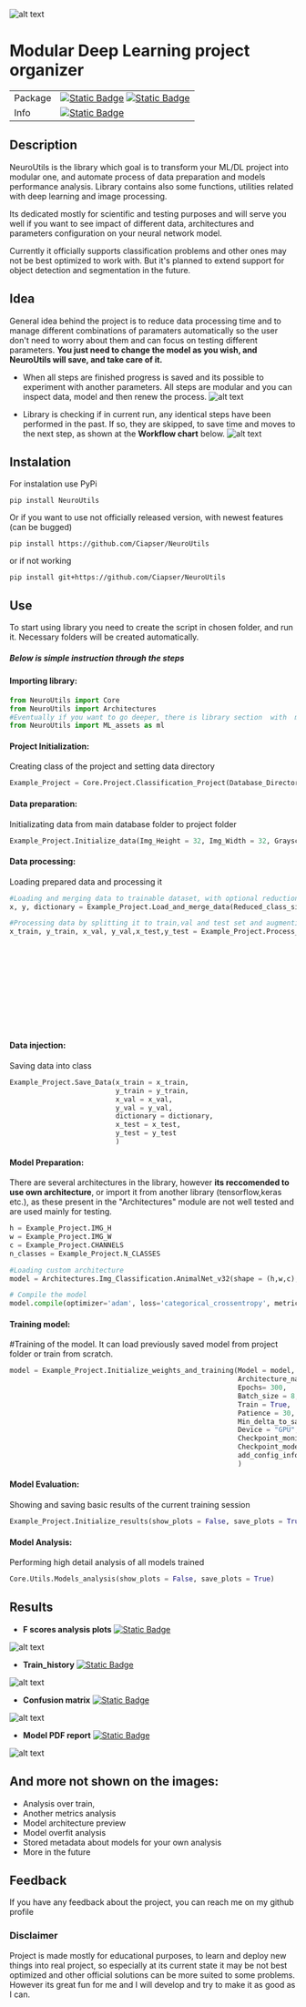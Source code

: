 
![alt text](https://github.com/Ciapser/NeuroUtils/blob/main/ReadMe_files/Logo_with_name.svg?raw=true)
# Modular Deep Learning project organizer





|           |          |
| :-------- | :------- |
| Package   | [![Static Badge](https://img.shields.io/badge/GitHub_Version-0.2.2-purple)](https://github.com/Ciapser/NeuroUtils) [![Static Badge](https://img.shields.io/badge/PyPi%20Version-0.2.1-blue)](https://pypi.org/project/NeuroUtils/)|
| Info      | [![Static Badge](https://img.shields.io/badge/License-Apache%202.0-green)](https://github.com/Ciapser/NeuroUtils/blob/main/LICENSE.txt)|



## Description
NeuroUtils is the library which goal is to transform your ML/DL project into modular one, and automate process of data preparation and models performance analysis. Library contains also some functions, utilities related with deep learning and image processing.

Its dedicated mostly for scientific and testing purposes and will serve you well if you want to see impact of different data, architectures and parameters configuration on your neural network model.

Currently it officially supports classification problems and other ones may not be best optimized to work with. But it's planned to extend support for object detection and segmentation in the future.


## Idea

General idea behind the project is to reduce data processing time and to manage different combinations of paramaters automatically so the user don't need to worry about them and can focus on testing different parameters. 
**You just need to change the model as you wish, and NeuroUtils will save, and take care of it.**

- When all steps are finished progress is saved and its possible to experiment with another parameters. All steps are modular and you can inspect data, model and then renew the process.
![alt text](https://github.com/Ciapser/NeuroUtils/blob/main/ReadMe_files/FlowChart_reduced_size.png?raw=true)

- Library is checking if in current run, any identical steps have been performed in the past. If so, they are skipped, to save time and moves to the next step, as shown at the **Workflow chart** below.
![alt text](https://github.com/Ciapser/NeuroUtils/blob/main/ReadMe_files/Workflow.jpg?raw=true)


## Instalation

For instalation use PyPi
```
pip install NeuroUtils
```
Or if you want to use not officially released version, with newest features (can be bugged)
```
pip install https://github.com/Ciapser/NeuroUtils
```
or if not working
```
pip install git+https://github.com/Ciapser/NeuroUtils
```
## Use
To start using library you need to create the script in chosen folder, and run it. Necessary folders will be created automatically. 
##### Below is simple instruction through the steps

#### **Importing library**:
```python
from NeuroUtils import Core
from NeuroUtils import Architectures
#Eventually if you want to go deeper, there is library section  with  more basic functions:
from NeuroUtils import ML_assets as ml
```

#### **Project Initialization**:
Creating class of the project and setting data directory
```python
Example_Project = Core.Project.Classification_Project(Database_Directory = "Your\DataBase\Folder")
```

#### **Data preparation**:
Initializating data from main database folder to project folder 
```python
Example_Project.Initialize_data(Img_Height = 32, Img_Width = 32, Grayscale = False)
```

#### **Data processing**:
Loading prepared data and processing it
```python
#Loading and merging data to trainable dataset, with optional reduction of the size class
x, y, dictionary = Example_Project.Load_and_merge_data(Reduced_class_size= None)

#Processing data by splitting it to train,val and test set and augmenting
x_train, y_train, x_val, y_val,x_test,y_test = Example_Project.Process_data(X = x,
                                                                            Y = y,
                                                                            Val_split = 0.1,
                                                                            Test_split = 0.1,
                                                                            DataSet_multiplier = 1,
                                                                            DataType = "float32",
                                                                            FlipRotate = False,
                                                                            RandBright = False,
                                                                            Gaussian_noise = False,
                                                                            Denoise = False,
                                                                            Contour = False
                                                                            )
```
    
#### **Data injection**:
Saving data into class
```python
Example_Project.Save_Data(x_train = x_train,
                          y_train = y_train,
                          x_val = x_val,
                          y_val = y_val,
                          dictionary = dictionary,
                          x_test = x_test,
                          y_test = y_test
                          )
```   

#### **Model Preparation**:
There are several architectures in the library, however **its reccomended to use own architecture**, or import it from another library (tensorflow,keras etc.), as these present in the "Architectures" module are not well tested and are used mainly for testing.
```python
h = Example_Project.IMG_H
w = Example_Project.IMG_W
c = Example_Project.CHANNELS
n_classes = Example_Project.N_CLASSES

#Loading custom architecture
model = Architectures.Img_Classification.AnimalNet_v32(shape = (h,w,c), n_classes =  n_classes)

# Compile the model
model.compile(optimizer='adam', loss='categorical_crossentropy', metrics=['accuracy'])
```    

#### **Training model**:
#Training of the model. It can load previously saved model from project folder or train from scratch.
```python
model = Example_Project.Initialize_weights_and_training(Model = model,
                                                        Architecture_name = 'AnimalNet_v32',
                                                        Epochs= 300,
                                                        Batch_size = 8,
                                                        Train = True,
                                                        Patience = 30,
                                                        Min_delta_to_save = 0.001,
                                                        Device = "GPU",
                                                        Checkpoint_monitor = "val_loss",
                                                        Checkpoint_mode = "min",
                                                        add_config_info = None
                                                        )
```  
    
#### **Model Evaluation**:
Showing and saving basic results of the current training session
```python
Example_Project.Initialize_results(show_plots = False, save_plots = True, Evaluate = False)
```    

#### **Model Analysis**:
Performing high detail analysis of all models trained
```python
Core.Utils.Models_analysis(show_plots = False, save_plots = True)
```  
## Results
- **F scores analysis plots** [![Static Badge](https://img.shields.io/badge/Full_HD-F_scores_analysis-green)](https://github.com/Ciapser/NeuroUtils/blob/main/ReadMe_files/F_scores.png)

![alt text](https://github.com/Ciapser/NeuroUtils/blob/main/ReadMe_files/F_scores_reduced_size.png?raw=true)

- **Train_history** [![Static Badge](https://img.shields.io/badge/Full_HD-Train_History-green)](https://github.com/Ciapser/NeuroUtils/blob/main/ReadMe_files/Train_history.png)

![alt text](https://github.com/Ciapser/NeuroUtils/blob/main/ReadMe_files/Train_history_reduced_size.png?raw=true)

- **Confusion matrix** [![Static Badge](https://img.shields.io/badge/Full_HD-Conf_Matrix-green)](https://github.com/Ciapser/NeuroUtils/blob/main/ReadMe_files/Confusion_matrix.png)

![alt text](https://github.com/Ciapser/NeuroUtils/blob/main/ReadMe_files/Confusion_matrix_reduced_size.png?raw=true)

- **Model PDF report** [![Static Badge](https://img.shields.io/badge/Full_HD-PDF_Report-green)](https://github.com/Ciapser/NeuroUtils/blob/main/ReadMe_files/Model_preview.png)

![alt text](https://github.com/Ciapser/NeuroUtils/blob/main/ReadMe_files/Model_preview_reduced_size.png?raw=true)

## **And more not shown on the images**:
- Analysis over train,
- Another metrics analysis
- Model architecture preview
- Model overfit analysis
- Stored metadata about models for your own analysis
- More in the future




## Feedback

If you have any feedback about the project, you can reach me on my github profile


### Disclaimer
Project is made mostly for educational purposes, to learn and deploy new things into real project, so especially at its current state it may be not best optimized and other official solutions can be more suited to some problems. However its great fun for me and I will develop and try to make it as good as I can.